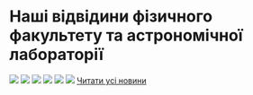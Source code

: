 # Наші відвідини фізичного факультету та астрономічної лабораторії
![](/images/наші-відвідини-фізичного-факультету-та-астрономічної/img-0924.jpg)
![](/images/наші-відвідини-фізичного-факультету-та-астрономічної/img-0925.jpg)
![](/images/наші-відвідини-фізичного-факультету-та-астрономічної/img-0931.jpg)
![](/images/наші-відвідини-фізичного-факультету-та-астрономічної/img-0932.jpg)
![](/images/наші-відвідини-фізичного-факультету-та-астрономічної/img-0933.jpg)
![](/images/наші-відвідини-фізичного-факультету-та-астрономічної/img-0928.jpg)
[Читати усі новини](/news)

